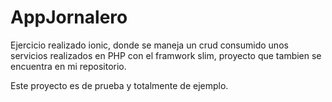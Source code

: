 # AppJornalero

Ejercicio realizado ionic, donde se maneja un crud consumido unos servicios realizados en PHP con el framwork slim, proyecto que tambien se encuentra en mi repositorio.

Este proyecto es de prueba y totalmente de ejemplo.
